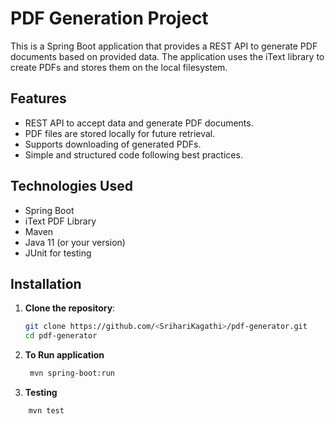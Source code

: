 # PDF Generation Project

This is a Spring Boot application that provides a REST API to generate PDF documents based on provided data. The application uses the iText library to create PDFs and stores them on the local filesystem.

## Features

- REST API to accept data and generate PDF documents.
- PDF files are stored locally for future retrieval.
- Supports downloading of generated PDFs.
- Simple and structured code following best practices.

## Technologies Used

- Spring Boot
- iText PDF Library
- Maven
- Java 11 (or your version)
- JUnit for testing

## Installation

1. **Clone the repository**:

   ```bash
   git clone https://github.com/<SrihariKagathi>/pdf-generator.git
   cd pdf-generator 
   ```
   
2. **To Run application**
   ```bash
    mvn spring-boot:run
   ```
   
3. **Testing**
```bash  
    mvn test 
```



